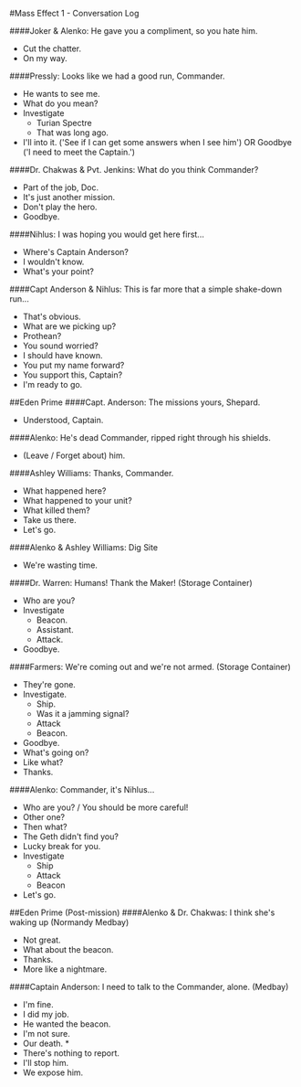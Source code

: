 #Mass Effect 1 - Conversation Log

####Joker & Alenko: He gave you a compliment, so you hate him.
- Cut the chatter.
- On my way.

####Pressly: Looks like we had a good run, Commander.
- He wants to see me.
- What do you mean?
- Investigate
	- Turian Spectre
	- That was long ago.
- I'll into it. ('See if I can get some answers when I see him') OR
	Goodbye ('I need to meet the Captain.')

####Dr. Chakwas & Pvt. Jenkins: What do you think Commander?
- Part of the job, Doc.
- It's just another mission.
- Don't play the hero.
- Goodbye.

####Nihlus: I was hoping you would get here first...
- Where's Captain Anderson?
- I wouldn't know.
- What's your point?

####Capt Anderson & Nihlus: This is far more that a simple shake-down run...
- That's obvious.
- What are we picking up?
- Prothean?
- You sound worried?
- I should have known.
- You put my name forward?
- You support this, Captain?
- I'm ready to go.

##Eden Prime
####Capt. Anderson: The missions yours, Shepard.
- Understood, Captain.

####Alenko: He's dead Commander, ripped right through his shields.
- (Leave / Forget about) him.

####Ashley Williams: Thanks, Commander.
- What happened here?
- What happened to your unit?
- What killed them?
- Take us there.
- Let's go.

####Alenko & Ashley Williams: Dig Site
- We're wasting time.

####Dr. Warren: Humans! Thank the Maker! (Storage Container)
- Who are you?
- Investigate
	- Beacon.
	- Assistant.
	- Attack.
- Goodbye.

####Farmers: We're coming out and we're not armed. (Storage Container)
- They're gone.
- Investigate.
	- Ship.
	- Was it a jamming signal?
	- Attack
	- Beacon.
- Goodbye.
- What's going on?
- Like what?
- Thanks.

####Alenko: Commander, it's Nihlus...
- Who are you? / You should be more careful!
- Other one?
- Then what?
- The Geth didn't find you?
- Lucky break for you.
- Investigate
	- Ship
	- Attack
	- Beacon
- Let's go.

##Eden Prime (Post-mission)
####Alenko & Dr. Chakwas: I think she's waking up (Normandy Medbay)
- Not great.
- What about the beacon.
- Thanks.
- More like a nightmare.

####Captain Anderson: I need to talk to the Commander, alone. (Medbay)
- I'm fine.
- I did my job.
- He wanted the beacon.
- I'm not sure.
- Our death. *
- There's nothing to report.
- I'll stop him.
- We expose him.
